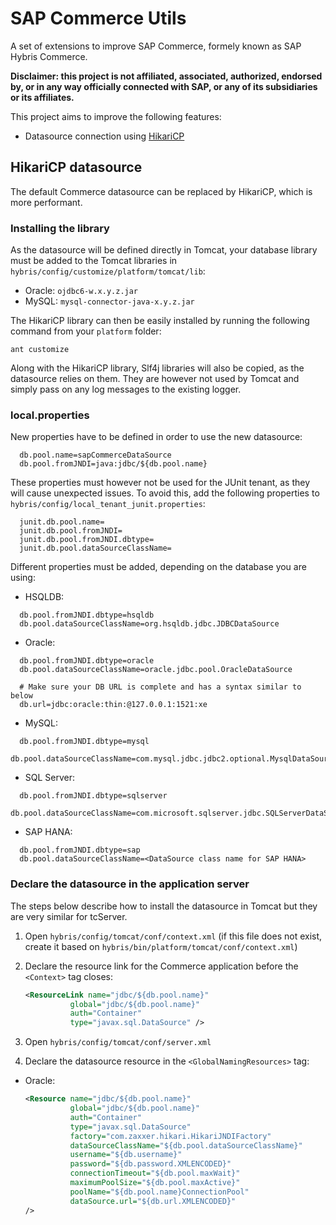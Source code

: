 # SAP Commerce Utils

A set of extensions to improve SAP Commerce, formely known as SAP Hybris Commerce.

**Disclaimer: this project is not affiliated, associated, authorized, endorsed by, or in any way officially connected with SAP, or any of its subsidiaries or its affiliates.**

This project aims to improve the following features:

  * Datasource connection using [HikariCP](https://github.com/brettwooldridge/HikariCP)

## HikariCP datasource

The default Commerce datasource can be replaced by HikariCP, which is more performant.

### Installing the library

As the datasource will be defined directly in Tomcat, your database library must be added to the Tomcat libraries in `hybris/config/customize/platform/tomcat/lib`:

  * Oracle: `ojdbc6-w.x.y.z.jar`
  * MySQL: `mysql-connector-java-x.y.z.jar`

The HikariCP library can then be easily installed by running the following command from your `platform` folder:

    ant customize

Along with the HikariCP library, Slf4j libraries will also be copied, as the datasource relies on them. They are however not used by Tomcat and simply pass on any log messages to the existing logger.

### local.properties

New properties have to be defined in order to use the new datasource:

  ```properties
    db.pool.name=sapCommerceDataSource
    db.pool.fromJNDI=java:jdbc/${db.pool.name}
  ```

These properties must however not be used for the JUnit tenant, as they will cause unexpected issues. To avoid this, add the following properties to `hybris/config/local_tenant_junit.properties`:

  ```properties
    junit.db.pool.name=
    junit.db.pool.fromJNDI=
    junit.db.pool.fromJNDI.dbtype=
    junit.db.pool.dataSourceClassName=
  ```

Different properties must be added, depending on the database you are using:

  * HSQLDB:
  
  ```properties
    db.pool.fromJNDI.dbtype=hsqldb
    db.pool.dataSourceClassName=org.hsqldb.jdbc.JDBCDataSource
  ```

  * Oracle:
  
  ```properties
    db.pool.fromJNDI.dbtype=oracle
    db.pool.dataSourceClassName=oracle.jdbc.pool.OracleDataSource
  
    # Make sure your DB URL is complete and has a syntax similar to below
    db.url=jdbc:oracle:thin:@127.0.0.1:1521:xe
  ```

  * MySQL:
  
  ```properties
    db.pool.fromJNDI.dbtype=mysql
    db.pool.dataSourceClassName=com.mysql.jdbc.jdbc2.optional.MysqlDataSource
  ```

  * SQL Server:
  
  ```properties
    db.pool.fromJNDI.dbtype=sqlserver
    db.pool.dataSourceClassName=com.microsoft.sqlserver.jdbc.SQLServerDataSource
  ```

  * SAP HANA:
  
  ```properties
    db.pool.fromJNDI.dbtype=sap
    db.pool.dataSourceClassName=<DataSource class name for SAP HANA>
  ```

### Declare the datasource in the application server

The steps below describe how to install the datasource in Tomcat but they are very similar for tcServer.

  1. Open `hybris/config/tomcat/conf/context.xml` (if this file does not exist, create it based on `hybris/bin/platform/tomcat/conf/context.xml`)
  2. Declare the resource link for the Commerce application before the `<Context>` tag closes:
  
      ```xml
      <ResourceLink name="jdbc/${db.pool.name}"
                global="jdbc/${db.pool.name}"
                auth="Container"
                type="javax.sql.DataSource" />
      ```

  3. Open `hybris/config/tomcat/conf/server.xml`
  4. Declare the datasource resource in the `<GlobalNamingResources>` tag:
  
  * Oracle:
  
      ```xml
      <Resource name="jdbc/${db.pool.name}"
                global="jdbc/${db.pool.name}"
                auth="Container"
                type="javax.sql.DataSource"
                factory="com.zaxxer.hikari.HikariJNDIFactory"
                dataSourceClassName="${db.pool.dataSourceClassName}"
                username="${db.username}"
                password="${db.password.XMLENCODED}"
                connectionTimeout="${db.pool.maxWait}"
                maximumPoolSize="${db.pool.maxActive}"
                poolName="${db.pool.name}ConnectionPool"
                dataSource.url="${db.url.XMLENCODED}"
      />
      ```
